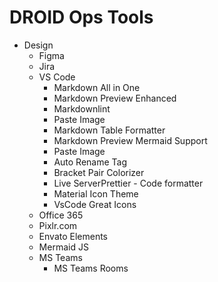 # DROID Ops Tools

* Design
  * Figma
  * Jira
  * VS Code
    * Markdown All in One
    * Markdown Preview Enhanced
    * Markdownlint
    * Paste Image
    * Markdown Table Formatter
    * Markdown Preview Mermaid Support 
    * Paste Image 
    * Auto Rename Tag
    * Bracket Pair Colorizer
    * Live ServerPrettier - Code formatter
    * Material Icon Theme
    * VsCode Great Icons
  * Office 365
  * Pixlr.com
  * Envato Elements
  * Mermaid JS
  * MS Teams
    * MS Teams Rooms  
